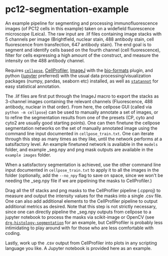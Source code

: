  # pc12-segmentation-example
 
An example pipeline for segmenting and processing immunofluorescence images (of PC12 cells in this example) taken on a widefield fluorescence microscope (Leica). The raw input are .lif files containing image stacks with 5 channels per image (Brightfield, nuclear stain, 488 antibody stain, cell fluorescence from transfection, 647 antibody stain). The end goal is to segment and identify cells based on the fourth channel (cell fluorescence), filter for cells expressing a high amount of the construct, and measure the intensity on the 488 antibody channel. 

Requires [``cellpose``](https://github.com/MouseLand/cellpose), [CellProfiler](https://cellprofiler.org/), [ImageJ](https://imagej.nih.gov/ij/download.html) with the [bio-formats](https://imagej.net/formats/bio-formats) plugin, and python ([jupyter](https://jupyter.org/) preferred) with the usual data processing/visualization packages (numpy, pandas, seaborn etc) installed, as well as [``statannot``](https://github.com/webermarcolivier/statannot) for easy statistical annotation.

The .lif files are first put through the ImageJ macro to export the stacks as 3-channel images containing the relevant channels (Fluorescence, 488 antibody, nuclear in that order). From here, the cellpose GUI (called via ``python -m cellpose``) can be used to manually annotate a set of images, or to refine the segmentation results from one of the presets (CP, cyto and cyto2 are usually good starting points). One can then finetune the cellpose segmentation networks on the set of manually annotated image using the command line input documented in ``cellpose_train.txt``. One can iterate through this step as many times as they like, until the network performs at a satsifactory level. An example finetuned network is available in the ``models`` folder, and example _seg.npy and png mask outputs are available in the ``example images`` folder.

When a satisfactory segmentation is achieved, use the other command line input documented in ``cellpose_train.txt`` to apply it to all the images in the folder (optionally, add the ``--no_npy`` flag to save on space, since we won't be needing the _seg.npy file if we are pipelining the masks to CellProfiler.) 

Drag all the tif stacks and png masks to the CellProfiler pipeline (.cpproj) to measure and output the intensity values for the masks into a single .csv file. One can also add additional elements to the CellProfiler pipeline to output additional metrics as desired. Note that this step is not strictly necessary, since one can directly pipeline the _seg.npy outputs from cellpose to a jupyter notebook to process the masks via scikit-image or OpenCV (see [``drg-histology-segmentation``](https://github.com/aofei-liu/drg-histology-segmentation) for an example, but CellProfiler is probably less intimidating to play around with for those who are less comfortable with coding. 

Lastly, work up the .csv output from CellProfiler into plots in any scripting language you like. A Jupyter notebook is provided here as an example.
